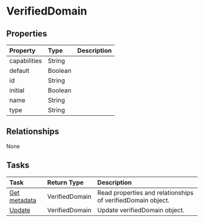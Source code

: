 # VerifiedDomain



## Properties
| Property	   | Type	|Description|
|:---------------|:--------|:----------|
|capabilities|String||
|default|Boolean||
|id|String||
|initial|Boolean||
|name|String||
|type|String||

## Relationships
None


## Tasks

| Task		   | Return Type	|Description|
|:---------------|:--------|:----------|
|[Get metadata](../api/verifieddomain_get.md) | VerifiedDomain |Read properties and relationships of verifiedDomain object.|
|[Update](../api/verifieddomain_update.md) | VerifiedDomain	|Update verifiedDomain object. |
